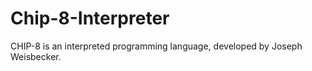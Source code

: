 # Chip-8-Interpreter
CHIP-8 is an interpreted programming language, developed by Joseph Weisbecker.
